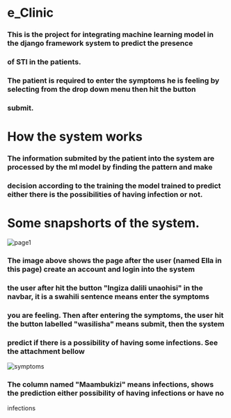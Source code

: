 # e_Clinic
### This is the project for integrating machine learning model in the django framework system to predict the presence 
### of STI in the patients.
### The patient is required to enter the symptoms he is feeling by selecting from the drop down menu then hit the button
### submit.
# How the system works
### The information submited by the patient into the system are processed by the ml model by finding the pattern and make 
### decision according to the training the model trained to predict either there is the possibilities of having infection or not.
# Some snapshorts of the system.
![page1](https://github.com/user-attachments/assets/cd07ec8c-f29a-444f-9180-29b21d48ff61)
### The image above shows the page after the user (named Ella in this page) create an account and login into the system
### the user after hit the button "Ingiza dalili unaohisi" in the navbar, it is a swahili sentence means enter the symptoms 
### you are feeling. Then after entering the symptoms, the user hit the button labelled "wasilisha" means submit, then the system
### predict if there is a possibility of having some infections. See the attachment bellow
![symptoms](https://github.com/user-attachments/assets/c67d4fae-3f93-429c-af1b-69b5572e51ef)
### The column named "Maambukizi" means infections, shows the prediction either possibility of having infections or have no 
infections


